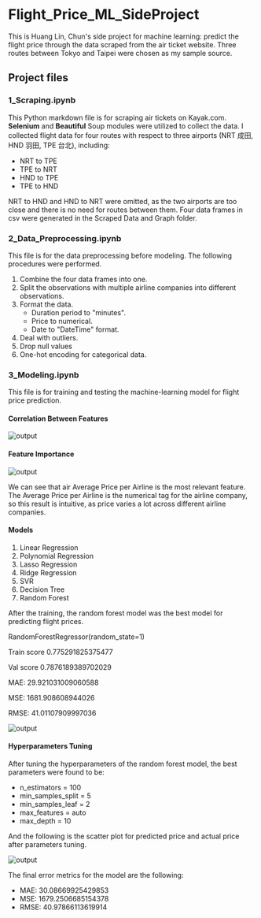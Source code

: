 # Flight_Price_ML_SideProject

This is Huang Lin, Chun's side project for machine learning: predict the flight price through the data scraped from the air ticket website.
Three routes between Tokyo and Taipei were chosen as my sample source.

## Project files

### 1_Scraping.ipynb

This Python markdown file is for scraping air tickets on Kayak.com. **Selenium** and **Beautiful** Soup modules were utilized to collect the data.
I collected flight data for four routes with respect to three airports (NRT 成田, HND 羽田, TPE 台北), including:

- NRT to TPE
- TPE to NRT
- HND to TPE
- TPE to HND

NRT to HND and HND to NRT were omitted, as the two airports are too close and there is no need for routes between them.
Four data frames in csv were generated in the Scraped Data and Graph folder.

### 2_Data_Preprocessing.ipynb

This file is for the data preprocessing before modeling. The following procedures were performed.

1. Combine the four data frames into one.
2. Split the observations with multiple airline companies into different observations.
3. Format the data.
   - Duration period to "minutes".
   - Price to numerical.
   - Date to "DateTime" format.
4. Deal with outliers.
5. Drop null values
6. One-hot encoding for categorical data.

### 3_Modeling.ipynb

This file is for training and testing the machine-learning model for flight price prediction.

#### Correlation Between Features

![output](https://github.com/Wh4130/Flight_Price_ML_SideProject/assets/90643963/3506a04c-353f-443c-89ee-1764ce4e405e)

#### Feature Importance

![output](https://github.com/Wh4130/Flight_Price_ML_SideProject/assets/90643963/72aecd59-4dc8-4b2f-b984-82cae67dbbdf)

We can see that air Average Price per Airline is the most relevant feature. The Average Price per Airline is the numerical tag for the airline company, so this result is intuitive, as price varies a lot across different airline companies.

#### Models

1. Linear Regression
2. Polynomial Regression
3. Lasso Regression
4. Ridge Regression
5. SVR
6. Decision Tree
7. Random Forest

After the training, the random forest model was the best model for predicting flight prices.

RandomForestRegressor(random_state=1)

Train score 0.775291825375477

Val score 0.7876189389702029

MAE: 29.921031009060588

MSE: 1681.908608944026

RMSE: 41.01107909997036

![output](https://github.com/Wh4130/Flight_Price_ML_SideProject/assets/90643963/d51aa7e4-423f-42e5-bdad-21c2e5c8cacd)

#### Hyperparameters Tuning

After tuning the hyperparameters of the random forest model, the best parameters were found to be:
- n_estimators = 100
- min_samples_split = 5
- min_samples_leaf = 2
- max_features = auto
- max_depth = 10

And the following is the scatter plot for predicted price and actual price after parameters tuning.

![output](https://github.com/Wh4130/Flight_Price_ML_SideProject/assets/90643963/84a1a38d-4f67-45a8-98fa-022232078dc0)

The final error metrics for the model are the following:

- MAE: 30.08669925429853
- MSE: 1679.2506685154378
- RMSE: 40.97866113619914












